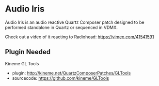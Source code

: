 # Audio Iris

Audio Iris is an audio reactive Quartz Composer patch designed to be performed standalone in Quartz or 
sequenced in VDMX.

Check out a video of it reacting to Radiohead: https://vimeo.com/41541591

## Plugin Needed
Kineme GL Tools
- plugin: http://kineme.net/QuartzComposerPatches/GLTools
- sourcecode: https://github.com/kineme/GLTools






